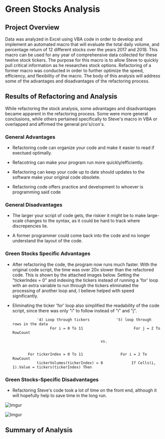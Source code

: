 # Green Stocks Analysis

## Project Overview
Data was analyzed in Excel using VBA code in order to develop and implement an automated macro that will evaluate the total daily volume, and percentage return of 12 different stocks over the years 2017 and 2018. This macro can be used for any year of comprehensive data collected for these twelve stock tickers. The purpose for this macro is to allow Steve to quickly pull critical information as he researches stock options. Refactoring of a former macro was conducted in order to further optimize the speed, efficiency, and flexibility of the macro. The body of this analysis will address some of the advantages and disadvantages of the refactoring process.
    
## Results of Refactoring and Analysis

While refactoring the stock analysis, some advantages and disadvantages became apparent in the refactoring process. Some were more general conclusions, while others pertained specifically to Steve's macro in VBA or overlapped and affirmed the general pro's/con's.
    
### General Advantages

   - Refactoring code can organize your code and make it easier to read if exectued optimally.
      
   - Refacotring can make your program run more quickly/efficiently.
    
   - Refactoring can keep your code up to date should updates to the software make your original code obsolete.
    
   - Refactoring code offers practice and development to whoever is programming said code
    
### General Disadvantages

   - The larger your script of code gets, the riskier it might be to make large-scale changes to the syntax, as it could be hard to track where discrepencies lie.
    
   - A former programmer could come back into the code and no longer understand the layout of the code.
    
### Green Stocks Specific Advantages

   - After refactoring the code, the program now runs much faster. With the original code script, the time was over 20x slower than the refactored code. This is shown by the attached images below. Setting the "tickerIndex = 0" and indexing the tickers instead of running a 'for' loop with an extra variable to run through the tickers eliminated the processing of another loop and, I believe helped with speed significantly.
    
   - Eliminating the ticker 'for' loop also simplified the readability of the code script, since there was only "i" to follow instead of "i" and "j".  
    
                    '4) Loop through tickers            '5) loop through rows in the data
                          For i = 0 To 11                       For j = 2 To RowCount
                          
                                                 vs.
                                                 
                                    
                For tickerIndex = 0 To 11                 For i = 2 To RowCount
                    tickerVolumes(tickerIndex) = 0             If Cells(i, 1).Value = tickers(tickerIndex) Then
                       
### Green Stocks-Specific Disadvantages

   - Refactoring Steve's code took a lot of time on the front end, although it will hopefully help to save time in the long run.
   

![Imgur](https://imgur.com/tsGxXHi.png)
    
![Imgur](https://imgur.com/sdQj6dl.png)
    
    
## Summary of Analysis
